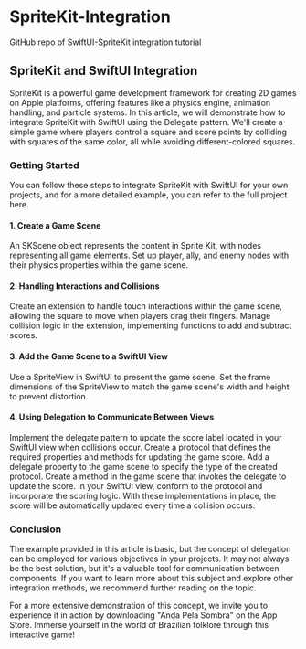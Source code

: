 # SpriteKit-Integration
GitHub repo of SwiftUI-SpriteKit integration tutorial
## SpriteKit and SwiftUI Integration

SpriteKit is a powerful game development framework for creating 2D games on Apple platforms, offering features like a physics engine, animation handling, and particle systems. In this article, we will demonstrate how to integrate SpriteKit with SwiftUI using the Delegate pattern. We'll create a simple game where players control a square and score points by colliding with squares of the same color, all while avoiding different-colored squares.

### Getting Started

You can follow these steps to integrate SpriteKit with SwiftUI for your own projects, and for a more detailed example, you can refer to the full project here.

#### 1. Create a Game Scene
An SKScene object represents the content in Sprite Kit, with nodes representing all game elements.
Set up player, ally, and enemy nodes with their physics properties within the game scene.
#### 2. Handling Interactions and Collisions
Create an extension to handle touch interactions within the game scene, allowing the square to move when players drag their fingers.
Manage collision logic in the extension, implementing functions to add and subtract scores.
#### 3. Add the Game Scene to a SwiftUI View
Use a SpriteView in SwiftUI to present the game scene.
Set the frame dimensions of the SpriteView to match the game scene's width and height to prevent distortion.
#### 4. Using Delegation to Communicate Between Views
Implement the delegate pattern to update the score label located in your SwiftUI view when collisions occur.
Create a protocol that defines the required properties and methods for updating the game score.
Add a delegate property to the game scene to specify the type of the created protocol.
Create a method in the game scene that invokes the delegate to update the score.
In your SwiftUI view, conform to the protocol and incorporate the scoring logic.
With these implementations in place, the score will be automatically updated every time a collision occurs.

 ### Conclusion

The example provided in this article is basic, but the concept of delegation can be employed for various objectives in your projects. It may not always be the best solution, but it's a valuable tool for communication between components. If you want to learn more about this subject and explore other integration methods, we recommend further reading on the topic.

For a more extensive demonstration of this concept, we invite you to experience it in action by downloading "Anda Pela Sombra" on the App Store. Immerse yourself in the world of Brazilian folklore through this interactive game!
